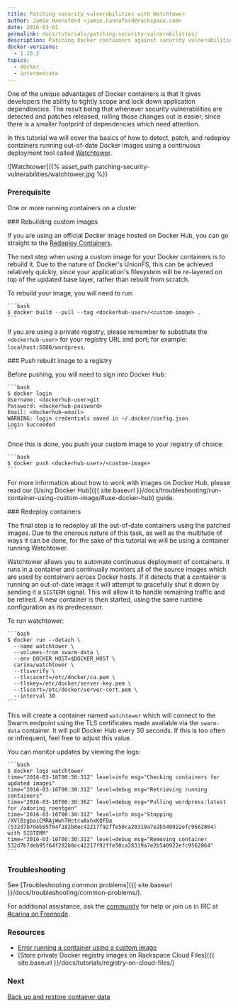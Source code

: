 ```yaml
---
title: Patching security vulnerabilities with Watchtower
author: Jamie Hannaford <jamie.hannaford@rackspace.com>
date: 2016-03-01
permalink: docs/tutorials/patching-security-vulnerabilities/
description: Patching Docker containers against security vulnerabilities and outdated versions
docker-versions:
  - 1.10.2
topics:
  - docker
  - intermediate
---
```


One of the unique advantages of Docker containers is that it gives
developers the ability to tightly scope and lock down application dependencies.
The result being that whenever security vulnerabilities are detected and patches
released, rolling those changes out is easier, since there is a smaller footprint
of dependencies which need attention.

In this tutorial we will cover the basics of how to detect, patch, and redeploy
containers running out-of-date Docker images using a continuous deployment
tool called [Watchtower](https://github.com/getcarina/watchtower).

![Watchtower]({% asset_path patching-security-vulnerabilities/watchtower.jpg %})

### Prerequisite

One or more running containers on a cluster

### Rebuilding custom images

If you are using an official Docker image hosted on Docker Hub, you can go
straight to the [Redeploy Containers](#redeploy-containers).

The next step when using a custom image for your Docker containers is to rebuild
it. Due to the nature of Docker's UnionFS, this can be achieved
relatively quickly, since your application's filesystem will be re-layered on
top of the updated base layer, rather than rebuilt from scratch.

To rebuild your image, you will need to run:

    ```bash
    $ docker build --pull --tag <dockerhub-user>/<custom-image> .
    ```

If you are using a private registry, please remember to substitute the
`<dockerhub-user>` for your registry URL and port;
for example: `localhost:5000/wordpress`.

### Push rebuilt image to a registry

Before pushing, you will need to sign into Docker Hub:

    ```bash
    $ docker login
    Username: <dockerhub-user>git
    Password: <dockerhub-password>
    Email: <dockerhub-email>
    WARNING: login credentials saved in ~/.docker/config.json
    Login Succeeded
    ```

Once this is done, you push your custom image to your registry of choice:

    ```bash
    $ docker push <dockerhub-user>/<custom-image>
    ```

For more information about how to work with images on Docker Hub, please
read our [Using Docker Hub]({{ site.baseurl }}/docs/troubleshooting/run-container-using-custom-image/#use-docker-hub)
 guide.

### Redeploy containers

The final step is to redeploy all the out-of-date containers using the patched
images. Due to the onerous nature of this task, as well as the multitude of
ways it can be done, for the sake of this tutorial we will be using a container
running Watchtower.

Watchtower allows you to automate continuous deployment of containers. It runs
in a container and continually monitors all of the source images which are used
by containers across Docker hosts. If it detects that a
container is running an out-of-date image it will attempt to gracefully shut
it down by sending it a `SIGTERM` signal. This will allow it to handle remaining
traffic and be retired. A new container is then started, using the same
runtime configuration as its predecessor.

To run watchtower:

    ```bash
    $ docker run --detach \
      --name watchtower \
      --volumes-from swarm-data \
      --env DOCKER_HOST=$DOCKER_HOST \
      carina/watchtower \
      --tlsverify \
      --tlscacert=/etc/docker/ca.pem \
      --tlskey=/etc/docker/server-key.pem \
      --tlscert=/etc/docker/server-cert.pem \
      --interval 30
    ```

This will create a container named `watchtower` which will connect to the
Swarm endpoint using the TLS certificates made available via the
`swarm-data` container. It will poll Docker Hub every 30 seconds. If this is
too often or infrequent, feel free to adjust this value.

You can monitor updates by viewing the logs:

    ```bash
    $ docker logs watchtower
    time="2016-03-16T00:30:31Z" level=info msg="Checking containers for updated images"
    time="2016-03-16T00:30:31Z" level=debug msg="Retrieving running containers"
    time="2016-03-16T00:30:36Z" level=debug msg="Pulling wordpress:latest for /adoring_roentgen"
    time="2016-03-16T00:30:31Z" level=info msg="Stopping /XVlBzgbaiCMRAjWwhTHctcuAxhxKQFDa (532d7b7deb95f64f282b8ec42217f92ffe50ca28319a7e2b540922efc9562864) with SIGTERM"
    time="2016-03-16T00:30:31Z" level=debug msg="Removing container 532d7b7deb95f64f282b8ec42217f92ffe50ca28319a7e2b540922efc9562864"
    ```

### Troubleshooting

See [Troubleshooting common problems]({{ site.baseurl }}/docs/troubleshooting/common-problems/).

For additional assistance, ask the [community](https://community.getcarina.com/) for help or join us in IRC at [#carina on Freenode](http://webchat.freenode.net/?channels=carina).

### Resources

* [Error running a container using a custom image](https://getcarina.com/docs/troubleshooting/run-container-using-custom-image/)
* [Store private Docker registry images on Rackspace Cloud Files]({{ site.baseurl }}/docs/tutorials/registry-on-cloud-files/)

### Next

[Back up and restore container data](https://getcarina.com/docs/tutorials/backup-restore-data/)
